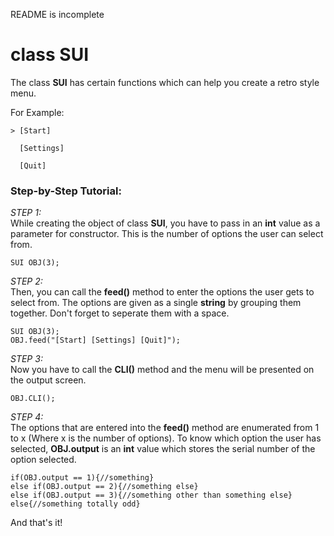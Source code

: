 README is incomplete

# class SUI

The class **SUI** has certain functions which can help you create a retro style menu.  
  
For Example:
>

	> [Start]  

	  [Settings]  

	  [Quit]  
  
  
### Step-by-Step Tutorial:  
  
_STEP 1:_  
While creating the object of class **SUI**, you have to pass in an **int** value as a parameter for constructor. This is the number of options the user can select from.  
>

	SUI OBJ(3);
  
_STEP 2:_  
Then, you can call the **feed()** method to enter the options the user gets to select from.
The options are given as a single **string** by grouping them together. Don't forget to seperate them with a space.  
>

	SUI OBJ(3);
	OBJ.feed("[Start] [Settings] [Quit]");

_STEP 3:_  
Now you have to call the **CLI()** method and the menu will be presented on the output screen.
>

	OBJ.CLI();

_STEP 4:_  
The options that are entered into the **feed()** method are enumerated from 1 to x (Where x is the number of options). To know which option the user has selected, **OBJ.output** is an **int** value which stores the serial number of the option selected.  
>

	if(OBJ.output == 1){//something}
	else if(OBJ.output == 2){//something else}
	else if(OBJ.output == 3){//something other than something else}
	else{//something totally odd}

And that's it!
